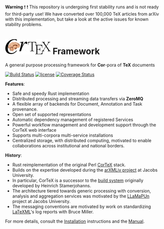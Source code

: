 **Warning** :exclamation: :exclamation: This repository is undergoing first stability runs and is not ready for third-party use! We have converted over 100,000 TeX articles from arXiv with this implementation, but take a look at the active issues for known stability problems.

![CorTeX Framework](./public/img/logo.jpg) Framework
======

A general purpose processing framework for **Cor**-pora of **TeX** documents

[![Build Status](https://secure.travis-ci.org/dginev/rust-cortex.png?branch=master)](http://travis-ci.org/dginev/rust-cortex) [![license](http://img.shields.io/badge/license-MIT-blue.svg)](https://raw.githubusercontent.com/dginev/rust-cortex/master/LICENSE) [![Coverage Status](https://coveralls.io/repos/dginev/rust-cortex/badge.svg?branch=master&service=github)](https://coveralls.io/github/dginev/rust-cortex?branch=master)

**Features**:
 * Safe and speedy Rust implementation
 * Distributed processing and streaming data transfers via **ZeroMQ**
 * A flexible array of backends for Document, Annotation and Task provenance.
 * Open set of supported representations
 * Automatic dependency management of registered Services
 * Powerful workflow management and development support through the CorTeX web interface
 * Supports multi-corpora multi-service installations
 * Centralized storage, with distributed computing, motivated to enable collaborations across institutional and national borders.

**History**:
 * Rust reimplementation of the original Perl [CorTeX](https://github.com/dginev/cortex) stack.
 * Builds on the expertise developed during the [arXMLiv project](https://trac.kwarc.info/arXMLiv) at Jacobs University. 
 * In particular, CorTeX is a successor to the [build system](http://arxmliv.kwarc.info) originally developed by Heinrich Stamerjohanns.
 * The architecture tiered towards generic processing with conversion, analysis and aggregation services was motivated by the [LLaMaPUn](https://trac.kwarc.info/lamapun)
   project at Jacobs University.
 * The messaging conventions are motivated by work on standardizing [LaTeXML](http://dlmf.nist.gov/LaTeXML)'s log reports with Bruce Miller.

For more details, consult the [Installation](INSTALL.md) instructions and the [Manual](MANUAL.md).
